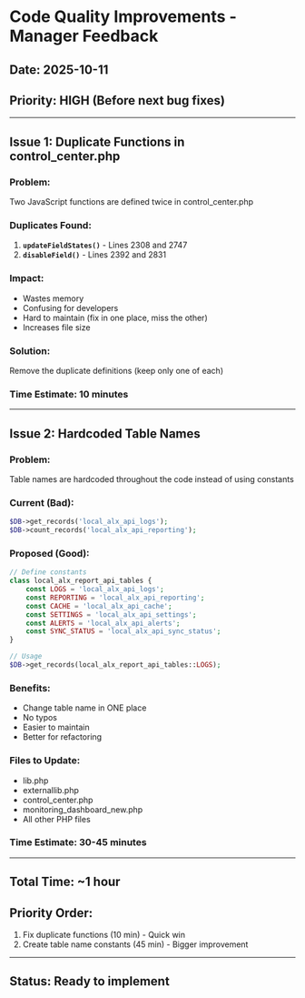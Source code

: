 # Code Quality Improvements - Manager Feedback

## Date: 2025-10-11
## Priority: HIGH (Before next bug fixes)

---

## Issue 1: Duplicate Functions in control_center.php

### Problem:
Two JavaScript functions are defined twice in control_center.php

### Duplicates Found:
1. **`updateFieldStates()`** - Lines 2308 and 2747
2. **`disableField()`** - Lines 2392 and 2831

### Impact:
- Wastes memory
- Confusing for developers
- Hard to maintain (fix in one place, miss the other)
- Increases file size

### Solution:
Remove the duplicate definitions (keep only one of each)

### Time Estimate: 10 minutes

---

## Issue 2: Hardcoded Table Names

### Problem:
Table names are hardcoded throughout the code instead of using constants

### Current (Bad):
```php
$DB->get_records('local_alx_api_logs');
$DB->count_records('local_alx_api_reporting');
```

### Proposed (Good):
```php
// Define constants
class local_alx_report_api_tables {
    const LOGS = 'local_alx_api_logs';
    const REPORTING = 'local_alx_api_reporting';
    const CACHE = 'local_alx_api_cache';
    const SETTINGS = 'local_alx_api_settings';
    const ALERTS = 'local_alx_api_alerts';
    const SYNC_STATUS = 'local_alx_api_sync_status';
}

// Usage
$DB->get_records(local_alx_report_api_tables::LOGS);
```

### Benefits:
- Change table name in ONE place
- No typos
- Easier to maintain
- Better for refactoring

### Files to Update:
- lib.php
- externallib.php
- control_center.php
- monitoring_dashboard_new.php
- All other PHP files

### Time Estimate: 30-45 minutes

---

## Total Time: ~1 hour

## Priority Order:
1. Fix duplicate functions (10 min) - Quick win
2. Create table name constants (45 min) - Bigger improvement

---

## Status: Ready to implement
